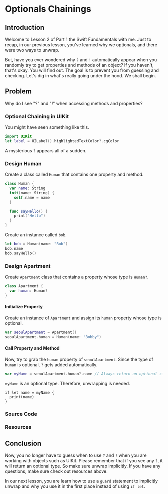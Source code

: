 # Optionals Chainings

## Introduction
Welcome to Lesson 2 of Part 1 the Swift Fundamentals with me. Just to recap, in our previous lesson, you've learned why we optionals, and there were two ways to unwrap.

But, have you ever wondered why `?` and `!` automatically appear when you randomly try to get  properties and methods of an object? If you haven't, that's okay. You will find out. The goal is to prevent you from guessing and checking. Let's dig in what's really going under the hood. We shall begin.

## Problem
Why do I see "?" and "!" when accessing methods and properties?


### Optional Chaining in UIKit
You might have seen something like this.
```swift
import UIKit
let label = UILabel().highlightedTextColor?.cgColor
```
A mysterious `?` appears all of a sudden.

### Design Human
Create a class called `Human` that contains one property and method.

```swift
class Human {
  var name: String
  init(name: String) {
    self.name = name
  }

  func sayHello() {
    print("Hello")
  }
}
```
Create an instance called `bob`.

```swift
let bob = Human(name: "Bob")
bob.name
bob.sayHello()
```

### Design Apartment
Create `Apartment` class that contains a property whose type is `Human?`.
```swift
class Apartment {
  var human: Human?
}
```

#### Initialize Property
Create an instance of `Apartment` and assign its `human` property whose type is optional.

```swift
var seoulApartment = Apartment()
seoulApartment.human = Human(name: "Bobby")
```

#### Call Property and Method
Now, try to grab the `human` property of `seoulApartment`. Since the type of `human` is optional, `?` gets added automatically.
```swift
var myName = seoulApartment.human?.name // Always return an optional since human is optional.
```
`myName` is an optional type. Therefore, unwrapping is needed.
```
if let name = myName {
  print(name)
}
```

### Source Code

### Resources


## Conclusion
Now, you no longer have to guess when to use `?` and `!` when you are working with objects such as UIKit. Please remember that if you see any `?`, it will return an optional type. So make sure unwrap implicitly. If you have any questions, make sure check out resources above.

In our next lesson, you are learn how to use a `guard` statement to implicitly unwrap and why you use it in the first place instead of using `if let`.
